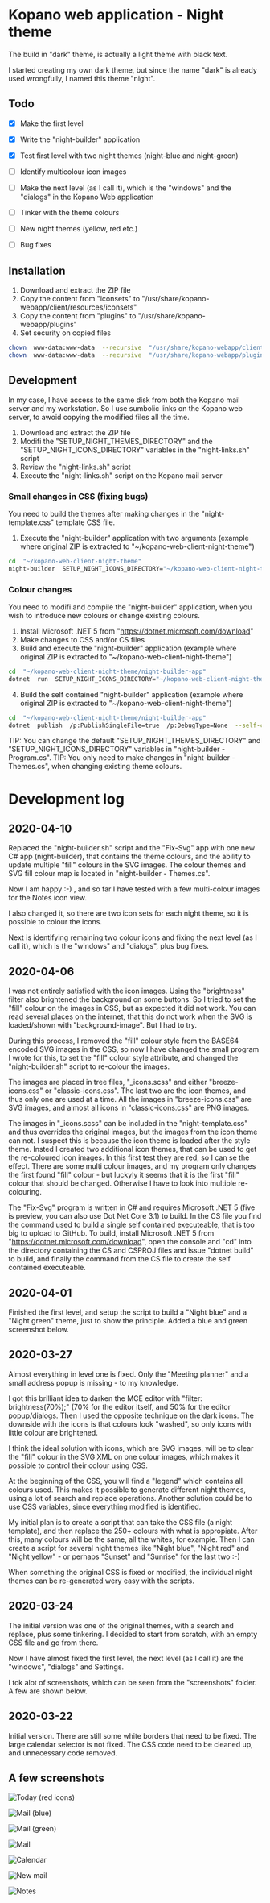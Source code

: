 # Kopano web application - Night theme
The build in "dark" theme, is actually a light theme with black text.

I started creating my own dark theme, but since the name "dark" is already used wrongfully, I named this theme "night".


## Todo

- [x] Make the first level
- [x] Write the "night-builder" application
- [x] Test first level with two night themes (night-blue and night-green)
- [ ] Identify multicolour icon images
- [ ] Make the next level (as I call it), which is the "windows" and the "dialogs" in the Kopano Web application
- [ ] Tinker with the theme colours
- [ ] New night themes (yellow, red etc.)
- [ ] Bug fixes


## Installation

1) Download and extract the ZIP file
2) Copy the content from "iconsets" to "/usr/share/kopano-webapp/client/resources/iconsets"
3) Copy the content from "plugins" to "/usr/share/kopano-webapp/plugins"
4) Set security on copied files

```bash
chown  www-data:www-data  --recursive  "/usr/share/kopano-webapp/client/resources/iconsets"
chown  www-data:www-data  --recursive  "/usr/share/kopano-webapp/plugins"
```

## Development
In my case, I have access to the same disk from both the Kopano mail server and my workstation. So I use sumbolic links on the Kopano web server, to awoid copying the modified files all the time.

1) Download and extract the ZIP file
2) Modifi the "SETUP_NIGHT_THEMES_DIRECTORY" and the "SETUP_NIGHT_ICONS_DIRECTORY" variables in the "night-links.sh" script
3) Review the "night-links.sh" script
4) Execute the "night-links.sh" script on the Kopano mail server

### Small changes in CSS (fixing bugs)
You need to build the themes after making changes in the "night-template.css" template CSS file.

1) Execute the "night-builder" application with two arguments (example where original ZIP is extracted to "~/kopano-web-client-night-theme")

```bash
cd  "~/kopano-web-client-night-theme"
night-builder  SETUP_NIGHT_ICONS_DIRECTORY="~/kopano-web-client-night-theme/iconsets"  SETUP_NIGHT_THEMES_DIRECTORY="~/kopano-web-client-night-theme/plugins"
```

### Colour changes
You need to modifi and compile the "night-builder" application, when you wish to introduce new colours or change existing colours.

1) Install Microsoft .NET 5 from "https://dotnet.microsoft.com/download"
2) Make changes to CSS and/or CS files
3) Build and execute the "night-builder" application (example where original ZIP is extracted to "~/kopano-web-client-night-theme")

```bash
cd  "~/kopano-web-client-night-theme/night-builder-app"
dotnet  run  SETUP_NIGHT_ICONS_DIRECTORY="~/kopano-web-client-night-theme/iconsets"  SETUP_NIGHT_THEMES_DIRECTORY="~/kopano-web-client-night-theme/plugins"
```

4) Build the self contained "night-builder" application (example where original ZIP is extracted to "~/kopano-web-client-night-theme")

```bash
cd  "~/kopano-web-client-night-theme/night-builder-app"
dotnet  publish  /p:PublishSingleFile=true  /p:DebugType=None  --self-contained true  --configuration release  --runtime "linux-x64"  --output "../"
```

TIP: You can change the default "SETUP_NIGHT_THEMES_DIRECTORY" and "SETUP_NIGHT_ICONS_DIRECTORY" variables in "night-builder - Program.cs".
TIP: You only need to make changes in "night-builder - Themes.cs", when changing existing theme colours.


# Development log

## 2020-04-10
Replaced the "night-builder.sh" script and the "Fix-Svg" app with one new C# app (night-builder), that contains the theme colours, and the ability to update multiple "fill" colours in the SVG images.
The colour themes and SVG fill colour map is located in "night-builder - Themes.cs".

Now I am happy :-) , and so far I have tested with a few multi-colour images for the Notes icon view.

I also changed it, so there are two icon sets for each night theme, so it is possible to colour the icons.

Next is identifying remaining two colour icons and fixing the next level (as I call it), which is the "windows" and "dialogs", plus bug fixes.



## 2020-04-06
I was not entirely satisfied with the icon images. Using the "brightness" filter also brightened the background on some buttons.
So I tried to set the "fill" colour on the images in CSS, but as expected it did not work. You can read several places on the internet, that this do not work when the SVG is loaded/shown with "background-image". But I had to try.

During this process, I removed the "fill" colour style from the BASE64 encoded SVG images in the CSS, so now I have changed the small program I wrote for this, to set the "fill" colour style attribute, and changed the "night-builder.sh" script to re-colour the images.

The images are placed in tree files, "_icons.scss" and either "breeze-icons.css" or "classic-icons.css". The last two are the icon themes, and thus only one are used at a time. All the images in "breeze-icons.css" are SVG images, and almost all icons in "classic-icons.css" are PNG images.

The images in "_icons.scss" can be included in the "night-template.css" and thus overrides the original images, but the images from the icon theme can not. I suspect this is because the icon theme is loaded after the style theme. Insted I created two additional icon themes, that can be used to get the re-coloured icon images. In this first test they are red, so I can se the effect. There are some multi colour images, and my program only changes the first found "fill" colour - but luckyly it seems that it is the first "fill" colour that should be changed. Otherwise I have to look into multiple re-colouring.

The "Fix-Svg" program is written in C# and requires Microsoft .NET 5 (five is preview, you can also use Dot Net Core 3.1) to build. In the CS file you find the command used to build a single self contained executeable, that is too big to upload to GitHub. To build, install Microsoft .NET 5 from "https://dotnet.microsoft.com/download", open the console and "cd" into the directory containing the CS and CSPROJ files and issue "dotnet build" to build, and finally the command from the CS file to create the self contained executeable.


## 2020-04-01
Finished the first level, and setup the script to build a "Night blue" and a "Night green" theme, just to show the principle.
Added a blue and green screenshot below.


## 2020-03-27
Almost everything in level one is fixed. Only the "Meeting planner" and a small address popup is missing - to my knowledge.

I got this brilliant idea to darken the MCE editor with "filter: brightness(70%);" (70% for the editor itself, and 50% for the editor popup/dialogs. Then I used the opposite technique on the dark icons. The downside with the icons is that colours look "washed", so only icons with little colour are brightened.

I think the ideal solution with icons, which are SVG images, will be to clear the "fill" colour in the SVG XML on one colour images, which makes it possible to control their colour using CSS.

At the beginning of the CSS, you will find a "legend" which contains all colours used.
This makes it possible to generate different night themes, using a lot of search and replace operations. Another solution could be to use CSS variables, since everything modified is identified.

My initial plan is to create a script that can take the CSS file (a night template), and then replace the 250+ colours with what is appropiate. After this, many colours will be the same, all the whites, for example. Then I can create a script for several night themes like "Night blue", "Night red" and "Night yellow" - or perhaps "Sunset" and "Sunrise" for the last two  :-)

When something the original CSS is fixed or modified, the individual night themes can be re-generated wery easy with the scripts.


## 2020-03-24
The initial version was one of the original themes, with a search and replace, plus some tinkering.
I decided to start from scratch, with an empty CSS file and go from there.

Now I have almost fixed the first level, the next level (as I call it) are the "windows", "dialogs" and Settings.

I tok alot of screenshots, which can be seen from the "screenshots" folder.
A few are shown below.


## 2020-03-22
Initial version.
There are still some white borders that need to be fixed.
The large calendar selector is not fixed.
The CSS code need to be cleaned up, and unnecessary code removed.


## A few screenshots

![Today (red icons)](screenshots/2020-04-06%20Today%20%28red%20icons%29.png?raw=true "Today %28red%20icons%29")

![Mail (blue)](screenshots/2020-04-01%20Mail%20%28blue%29.png?raw=true "Mail %28blue%29")

![Mail (green)](screenshots/2020-04-01%20Mail%20%28green%29.png?raw=true "Mail %28green%29")

![Mail](screenshots/2020-03-24%20Mail.png?raw=true "Mail")

![Calendar](screenshots/2020-03-24%20Calendar.png?raw=true "Calendar")

![New mail](screenshots/2020-03-24%20New%20mail.png?raw=true "New mail")

![Notes](screenshots/2020-03-24%20Notes%20icons.png?raw=true "Notes")
